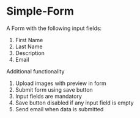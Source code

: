 # Simple-Form

A Form with the following input fields:
1) First Name
2) Last Name
3) Description
4) Email

Additional functionality
1) Upload images with preview in form
2) Submit form using save button
3) Input fields are mandatory
4) Save button disabled if any input field is empty
5) Send email when data is submitted